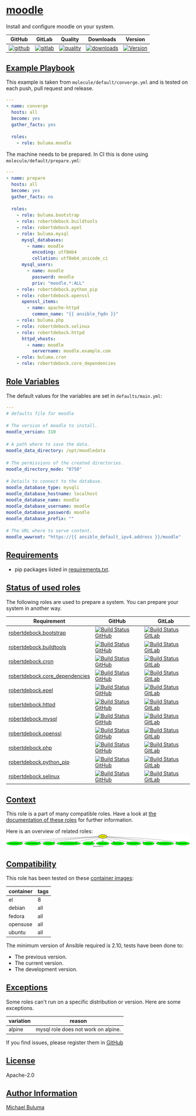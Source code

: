 # [moodle](#moodle)

Install and configure moodle on your system.

|GitHub|GitLab|Quality|Downloads|Version|
|------|------|-------|---------|-------|
|[![github](https://github.com/buluma/ansible-role-moodle/workflows/Ansible%20Molecule/badge.svg)](https://github.com/buluma/ansible-role-moodle/actions)|[![gitlab](https://gitlab.com/buluma/ansible-role-moodle/badges/master/pipeline.svg)](https://gitlab.com/buluma/ansible-role-moodle)|[![quality](https://img.shields.io/ansible/quality/55981)](https://galaxy.ansible.com/buluma/moodle)|[![downloads](https://img.shields.io/ansible/role/d/55981)](https://galaxy.ansible.com/buluma/moodle)|[![Version](https://img.shields.io/github/release/buluma/ansible-role-moodle.svg)](https://github.com/buluma/ansible-role-moodle/releases/)|

## [Example Playbook](#example-playbook)

This example is taken from `molecule/default/converge.yml` and is tested on each push, pull request and release.
```yaml
---
- name: converge
  hosts: all
  become: yes
  gather_facts: yes

  roles:
    - role: buluma.moodle
```

The machine needs to be prepared. In CI this is done using `molecule/default/prepare.yml`:
```yaml
---
- name: prepare
  hosts: all
  become: yes
  gather_facts: no

  roles:
    - role: buluma.bootstrap
    - role: robertdebock.buildtools
    - role: robertdebock.epel
    - role: buluma.mysql
      mysql_databases:
        - name: moodle
          encoding: utf8mb4
          collation: utf8mb4_unicode_ci
      mysql_users:
        - name: moodle
          password: moodle
          priv: "moodle.*:ALL"
    - role: robertdebock.python_pip
    - role: robertdebock.openssl
      openssl_items:
        - name: apache-httpd
          common_name: "{{ ansible_fqdn }}"
    - role: buluma.php
    - role: robertdebock.selinux
    - role: robertdebock.httpd
      httpd_vhosts:
        - name: moodle
          servername: moodle.example.com
    - role: buluma.cron
    - role: robertdebock.core_dependencies
```


## [Role Variables](#role-variables)

The default values for the variables are set in `defaults/main.yml`:
```yaml
---
# defaults file for moodle

# The version of moodle to install.
moodle_version: 310

# A path where to save the data.
moodle_data_directory: /opt/moodledata

# The permissions of the created directories.
moodle_directory_mode: "0750"

# Details to connect to the database.
moodle_database_type: mysqli
moodle_database_hostname: localhost
moodle_database_name: moodle
moodle_database_username: moodle
moodle_database_password: moodle
moodle_database_prefix: ""

# The URL where to serve content.
moodle_wwwroot: "https://{{ ansible_default_ipv4.address }}/moodle"
```

## [Requirements](#requirements)

- pip packages listed in [requirements.txt](https://github.com/buluma/ansible-role-moodle/blob/master/requirements.txt).

## [Status of used roles](#status-of-requirements)

The following roles are used to prepare a system. You can prepare your system in another way.

| Requirement | GitHub | GitLab |
|-------------|--------|--------|
|[robertdebock.bootstrap](https://galaxy.ansible.com/buluma/robertdebock.bootstrap)|[![Build Status GitHub](https://github.com/buluma/robertdebock.bootstrap/workflows/Ansible%20Molecule/badge.svg)](https://github.com/buluma/robertdebock.bootstrap/actions)|[![Build Status GitLab ](https://gitlab.com/buluma/robertdebock.bootstrap/badges/master/pipeline.svg)](https://gitlab.com/buluma/robertdebock.bootstrap)|
|[robertdebock.buildtools](https://galaxy.ansible.com/buluma/robertdebock.buildtools)|[![Build Status GitHub](https://github.com/buluma/robertdebock.buildtools/workflows/Ansible%20Molecule/badge.svg)](https://github.com/buluma/robertdebock.buildtools/actions)|[![Build Status GitLab ](https://gitlab.com/buluma/robertdebock.buildtools/badges/master/pipeline.svg)](https://gitlab.com/buluma/robertdebock.buildtools)|
|[robertdebock.cron](https://galaxy.ansible.com/buluma/robertdebock.cron)|[![Build Status GitHub](https://github.com/buluma/robertdebock.cron/workflows/Ansible%20Molecule/badge.svg)](https://github.com/buluma/robertdebock.cron/actions)|[![Build Status GitLab ](https://gitlab.com/buluma/robertdebock.cron/badges/master/pipeline.svg)](https://gitlab.com/buluma/robertdebock.cron)|
|[robertdebock.core_dependencies](https://galaxy.ansible.com/buluma/robertdebock.core_dependencies)|[![Build Status GitHub](https://github.com/buluma/robertdebock.core_dependencies/workflows/Ansible%20Molecule/badge.svg)](https://github.com/buluma/robertdebock.core_dependencies/actions)|[![Build Status GitLab ](https://gitlab.com/buluma/robertdebock.core_dependencies/badges/master/pipeline.svg)](https://gitlab.com/buluma/robertdebock.core_dependencies)|
|[robertdebock.epel](https://galaxy.ansible.com/buluma/robertdebock.epel)|[![Build Status GitHub](https://github.com/buluma/robertdebock.epel/workflows/Ansible%20Molecule/badge.svg)](https://github.com/buluma/robertdebock.epel/actions)|[![Build Status GitLab ](https://gitlab.com/buluma/robertdebock.epel/badges/master/pipeline.svg)](https://gitlab.com/buluma/robertdebock.epel)|
|[robertdebock.httpd](https://galaxy.ansible.com/buluma/robertdebock.httpd)|[![Build Status GitHub](https://github.com/buluma/robertdebock.httpd/workflows/Ansible%20Molecule/badge.svg)](https://github.com/buluma/robertdebock.httpd/actions)|[![Build Status GitLab ](https://gitlab.com/buluma/robertdebock.httpd/badges/master/pipeline.svg)](https://gitlab.com/buluma/robertdebock.httpd)|
|[robertdebock.mysql](https://galaxy.ansible.com/buluma/robertdebock.mysql)|[![Build Status GitHub](https://github.com/buluma/robertdebock.mysql/workflows/Ansible%20Molecule/badge.svg)](https://github.com/buluma/robertdebock.mysql/actions)|[![Build Status GitLab ](https://gitlab.com/buluma/robertdebock.mysql/badges/master/pipeline.svg)](https://gitlab.com/buluma/robertdebock.mysql)|
|[robertdebock.openssl](https://galaxy.ansible.com/buluma/robertdebock.openssl)|[![Build Status GitHub](https://github.com/buluma/robertdebock.openssl/workflows/Ansible%20Molecule/badge.svg)](https://github.com/buluma/robertdebock.openssl/actions)|[![Build Status GitLab ](https://gitlab.com/buluma/robertdebock.openssl/badges/master/pipeline.svg)](https://gitlab.com/buluma/robertdebock.openssl)|
|[robertdebock.php](https://galaxy.ansible.com/buluma/robertdebock.php)|[![Build Status GitHub](https://github.com/buluma/robertdebock.php/workflows/Ansible%20Molecule/badge.svg)](https://github.com/buluma/robertdebock.php/actions)|[![Build Status GitLab ](https://gitlab.com/buluma/robertdebock.php/badges/master/pipeline.svg)](https://gitlab.com/buluma/robertdebock.php)|
|[robertdebock.python_pip](https://galaxy.ansible.com/buluma/robertdebock.python_pip)|[![Build Status GitHub](https://github.com/buluma/robertdebock.python_pip/workflows/Ansible%20Molecule/badge.svg)](https://github.com/buluma/robertdebock.python_pip/actions)|[![Build Status GitLab ](https://gitlab.com/buluma/robertdebock.python_pip/badges/master/pipeline.svg)](https://gitlab.com/buluma/robertdebock.python_pip)|
|[robertdebock.selinux](https://galaxy.ansible.com/buluma/robertdebock.selinux)|[![Build Status GitHub](https://github.com/buluma/robertdebock.selinux/workflows/Ansible%20Molecule/badge.svg)](https://github.com/buluma/robertdebock.selinux/actions)|[![Build Status GitLab ](https://gitlab.com/buluma/robertdebock.selinux/badges/master/pipeline.svg)](https://gitlab.com/buluma/robertdebock.selinux)|

## [Context](#context)

This role is a part of many compatible roles. Have a look at [the documentation of these roles](https://buluma.nl/) for further information.

Here is an overview of related roles:
![dependencies](https://raw.githubusercontent.com/buluma/ansible-role-moodle/png/requirements.png "Dependencies")

## [Compatibility](#compatibility)

This role has been tested on these [container images](https://hub.docker.com/u/buluma):

|container|tags|
|---------|----|
|el|8|
|debian|all|
|fedora|all|
|opensuse|all|
|ubuntu|all|

The minimum version of Ansible required is 2.10, tests have been done to:

- The previous version.
- The current version.
- The development version.

## [Exceptions](#exceptions)

Some roles can't run on a specific distribution or version. Here are some exceptions.

| variation                 | reason                 |
|---------------------------|------------------------|
| alpine | mysql role does not work on alpine. |


If you find issues, please register them in [GitHub](https://github.com/buluma/ansible-role-moodle/issues)

## [License](#license)

Apache-2.0

## [Author Information](#author-information)

[Michael Buluma](https://buluma.co.ke/)

